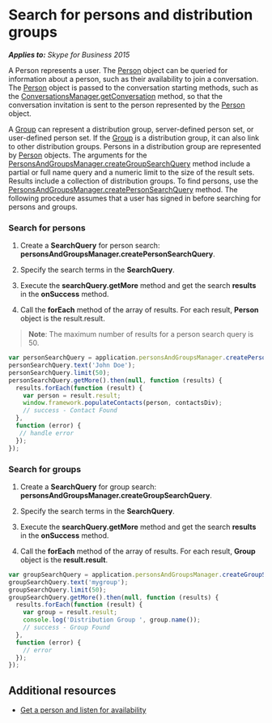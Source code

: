 
# Search for persons and distribution groups


 _**Applies to:** Skype for Business 2015_

A Person represents a user. The [Person](https://ucwa.skype.com/reference/WebSDK/interfaces/_s4b_sdk_d_.jcafe.person.html) object can be queried for information about a person, such as their availability to join a conversation. The [Person](https://ucwa.skype.com/reference/WebSDK/interfaces/_s4b_sdk_d_.jcafe.person.html) object is passed to the conversation starting methods, such as the [ConversationsManager.getConversation](https://ucwa.skype.com/reference/WebSDK/interfaces/_s4b_sdk_d_.jcafe.conversationsmanager.html#getconversation) method, so that the conversation invitation is sent to the person represented by the [Person](https://ucwa.skype.com/reference/WebSDK/interfaces/_s4b_sdk_d_.jcafe.person.html) object.

A [Group](https://ucwa.skype.com/reference/WebSDK/interfaces/_s4b_sdk_d_.jcafe.group.html) can represent a distribution group, server-defined person set, or user-defined person set. If the [Group](https://ucwa.skype.com/reference/WebSDK/interfaces/_s4b_sdk_d_.jcafe.group.html) is a distribution group, it can also link to other distribution groups. Persons in a distribution group are represented by [Person](https://ucwa.skype.com/reference/WebSDK/interfaces/_s4b_sdk_d_.jcafe.person.html) objects. The arguments for the [PersonsAndGroupsManager.createGroupSearchQuery](https://ucwa.skype.com/reference/WebSDK/interfaces/_s4b_sdk_d_.jcafe.personsandgroupsmanager.html#creategroupsearchquery) method include a partial or full name query and a numeric limit to the size of the result sets. Results include a collection of distribution groups. To find persons, use the [PersonsAndGroupsManager.createPersonSearchQuery](https://ucwa.skype.com/reference/WebSDK/interfaces/_s4b_sdk_d_.jcafe.personsandgroupsmanager.html#createpersonsearchquery) method.
The following procedure assumes that a user has signed in before searching for persons and groups.

### Search for persons


1. Create a  **SearchQuery** for person search: **personsAndGroupsManager.createPersonSearchQuery**.
    
2. Specify the search terms in the  **SearchQuery**.
    
3. Execute the  **searchQuery.getMore** method and get the search **results** in the **onSuccess** method.
    
4. Call the  **forEach** method of the array of results. For each result, **Person** object is the result.result.
    
>**Note**:  The maximum number of results for a person search query is 50. 

  ```js
var personSearchQuery = application.personsAndGroupsManager.createPersonSearchQuery();
personSearchQuery.text('John Doe');
personSearchQuery.limit(50);
personSearchQuery.getMore().then(null, function (results) {
    results.forEach(function (result) {
      var person = result.result;
      window.framework.populateContacts(person, contactsDiv);
      // success - Contact Found            
    }, 
    function (error) {
     // handle error
    });
});

  ```


### Search for groups


1. Create a  **SearchQuery** for group search: **personsAndGroupsManager.createGroupSearchQuery**.
    
2. Specify the search terms in the  **SearchQuery**.
    
3. Execute the  **searchQuery.getMore** method and get the search **results** in the **onSuccess** method.
    
4. Call the  **forEach** method of the array of results. For each result, **Group** object is the **result.result**.


  ```js
var groupSearchQuery = application.personsAndGroupsManager.createGroupSearchQuery();
groupSearchQuery.text('mygroup');
groupSearchQuery.limit(50);
groupSearchQuery.getMore().then(null, function (results) {
    results.forEach(function (result) {
      var group = result.result;
      console.log('Distribution Group ', group.name());
      // success - Group Found
    }, 
    function (error) {
      // error
    });
});

  ```


## Additional resources


- [Get a person and listen for availability](ListenForAvailability.md)
